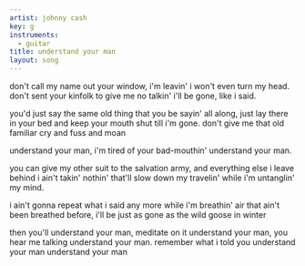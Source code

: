 ```yaml
---
artist: johnny cash
key: g
instruments:
  - guitar
title: understand your man
layout: song
---
```

don't call my name out your window, i'm leavin'
i won't even turn my head.
don't sent your kinfolk to give me no talkin'
i'll be gone, like i said.

you'd just say the same old thing
that you be sayin' all along,
just lay there in your bed and keep your mouth shut till i'm gone.
don't give me that old familiar cry and fuss and moan

understand your man, i'm tired of your bad-mouthin'
understand your man.

you can give my other suit to the salvation army,
and everything else i leave behind
i ain't takin' nothin' that'll slow down my travelin'
while i'm untanglin' my mind.

i ain't gonna repeat
what i said any more
while i'm breathin' air that ain't been breathed before,
i'll be just as gone as the wild goose in winter

then you'll understand your man, meditate on it
understand your man, you hear me talking
understand your man. remember what i told you
understand your man
understand your man